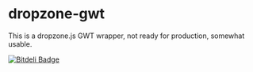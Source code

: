 dropzone-gwt
============

This is a dropzone.js GWT wrapper, not ready for production, somewhat usable.


[![Bitdeli Badge](https://d2weczhvl823v0.cloudfront.net/andrezimmermann/dropzone-gwt/trend.png)](https://bitdeli.com/free "Bitdeli Badge")

